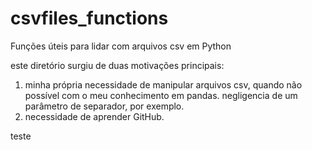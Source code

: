 # csvfiles_functions
 Funções úteis para lidar com arquivos csv em Python
 
 este diretório surgiu de duas motivações principais: 
 1) minha própria necessidade de manipular arquivos csv, quando não possível com o meu conhecimento em pandas. negligencia de um parâmetro de separador, por exemplo.
 2) necessidade de aprender GitHub.

teste
